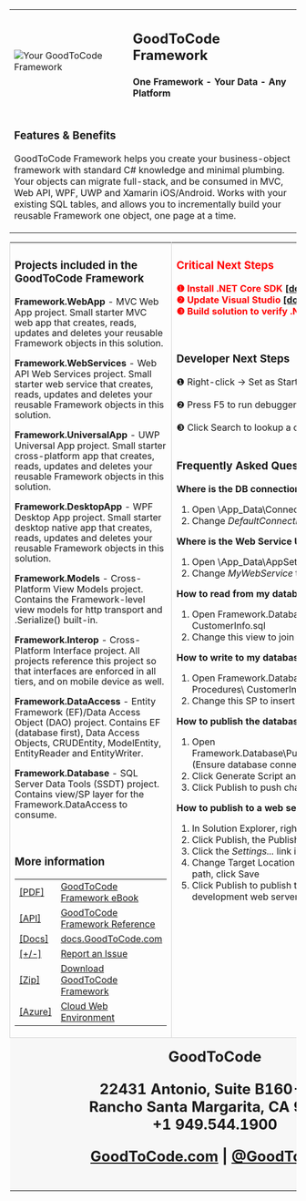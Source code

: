 ﻿<div style="margin: 0px auto; width: 100%; color: slategray;">
<table>
<tbody>
<tr>
<td>

<img alt="Your GoodToCode Framework" src="https://www.GoodToCode.com/images/welcome/GoodToCode-Logo-71x71-Transparent.png">

</td>
<td>

<h2> GoodToCode Framework </h2>

<h4>One Framework - Your Data - Any Platform</h4>

</td>
</tr>
<tr>
<td colspan="2">

### Features & Benefits

GoodToCode Framework helps you create your business-object framework with standard C# knowledge and minimal plumbing. Your objects can migrate full-stack, and be consumed in MVC, Web API, WPF, UWP and Xamarin iOS/Android. Works with your existing SQL tables, and allows you to incrementally build your reusable Framework one object, one page at a time.

</td>
</tr>
</table>
</tbody>
<table>
<tbody>
<tr>

<td style="vertical-align: top; border-left-color: rgb(213, 213, 213); border-left-width: 1px; border-left-style: solid;">

### Projects included in the GoodToCode Framework

<div>

<strong>Framework.WebApp</strong> - <span style="text-align:justify; line-height:18px">MVC Web App project. Small starter MVC web app that creates, reads, updates and deletes your reusable Framework objects in this solution. </span>

<strong>Framework.WebServices</strong> - <span style="text-align:justify; line-height:18px">Web API Web Services project. Small starter web service that creates, reads, updates and deletes your reusable Framework objects in this solution. </span>

<strong>Framework.UniversalApp</strong> - <span style="text-align:justify; line-height:18px">UWP Universal App project. Small starter cross-platform app that creates, reads, updates and deletes your reusable Framework objects in this solution. </span>

<strong>Framework.DesktopApp</strong> - <span style="text-align:justify; line-height:18px">WPF Desktop App project. Small starter desktop native app that creates, reads, updates and deletes your reusable Framework objects in this solution. </span>

<strong>Framework.Models</strong> - <span style="text-align:justify; line-height:18px">Cross-Platform View Models project. Contains the Framework-level view models for http transport and .Serialize() built-in.</span>

<strong>Framework.Interop</strong> - <span style="text-align:justify; line-height:18px">Cross-Platform Interface project. All projects reference this project so that interfaces are enforced in all tiers, and on mobile device as well.</span>

<strong>Framework.DataAccess</strong> - <span style="text-align:justify; line-height:18px">Entity Framework (EF)/Data Access Object (DAO) project. Contains EF (database first), Data Access Objects, CRUDEntity, ModelEntity, EntityReader and EntityWriter.</span>

<strong>Framework.Database</strong> - <span style="text-align:justify; line-height:18px">SQL Server Data Tools (SSDT) project. Contains view/SP layer for the Framework.DataAccess to consume.</span>

</div>
<br />

### More information

<div>
    <table>
        <tr>
            <td><a href="https://docs.GoodToCode.com/products/GoodToCode-framework/GoodToCode-framework-ebook.pdf" target="_blank">[PDF]</a></td>
            <td><a href="https://docs.GoodToCode.com/products/GoodToCode-framework/GoodToCode-framework-ebook.pdf" target="_blank">GoodToCode Framework eBook</a></td>
        </tr>
        <tr>
            <td><a href="https://docs.GoodToCode.com/reference/GoodToCode-framework" target="_blank">[API]</a></td>
            <td><a href="https://docs.GoodToCode.com/reference/GoodToCode-framework" target="_blank">GoodToCode Framework Reference</a></td>
        </tr>
        <tr>
            <td><a href="https://docs.GoodToCode.com" target="_blank">[Docs]</a></td>
            <td><a href="https://docs.GoodToCode.com" target="_blank">docs.GoodToCode.com</a></td>
        </tr>
        <tr>
            <td><a href="https://github.com/GoodToCode/Framework/issues/new" target="_blank">[+/-]</a></td>
            <td><a href="https://github.com/GoodToCode/Framework/issues/new" target="_blank">Report an Issue</a></td>
        </tr>
        <tr>
            <td><a href="https://cloud.GoodToCode.com/GoodToCode-framework" target="_blank">[Zip]</a></td>
            <td><a href="https://cloud.GoodToCode.com/GoodToCode-framework" target="_blank">Download GoodToCode Framework</a></td>
        </tr>
        <tr>
            <td><a href="https://www.microsoft.com/net/download" target="_blank">[Azure]</a></td>
            <td><a href="https://www.microsoft.com/net/download" target="_blank">Cloud Web Environment</a></td>
        </tr>
    </table>
</div>

</td>

<td style="vertical-align: top; border-left-color: rgb(213, 213, 213); border-left-width: 1px; border-left-style: solid;">

<div style="text-align: left; color: red;">

### Critical Next Steps

<strong>❶ Install .NET Core SDK <a href="https://www.microsoft.com/net/download">[download]</a></strong>
<br />
<strong>❷ Update Visual Studio <a href="https://docs.microsoft.com/en-us/visualstudio/install/update-visual-studio?view=vs-2017">[download]</a></strong>
<br />
<strong>❸ Build solution to verify .NET Core</strong>

</div>

<div>

<br />

### Developer Next Steps

<div>❶ Right-click -> Set as Startup Project</div>
<br />
<div>❷ Press F5 to run debugger</div>
<br />
<div>❸ Click Search to lookup a customer</div>

</div>

<br />

### Frequently Asked Questions

**Where is the DB connection string?**

1.  Open \App_Data\ConnectionStrings.json
2.  Change _DefaultConnection_ to match your DB

**Where is the Web Service Url?**

1.  Open \App_Data\AppSettings.json
2.  Change _MyWebService_ to match your Url

**How to read from my database?**

1.  Open Framework.Database\ CustomerCode\ Views\ CustomerInfo.sql
2.  Change this view to join to your "Person" table

**How to write to my database?**

1.  Open Framework.Database\ CustomerCode\ Stored Procedures\ CustomerInsert.sql
2.  Change this SP to insert to your "Person" table

**How to publish the database?**

1.  Open Framework.Database\Publish\PublishToDev.publish.xml (Ensure database connection is correct)
2.  Click Generate Script and review
3.  Click Publish to push changes to SQL

**How to publish to a web server?**

1.  In Solution Explorer, right-click Framework.WebApp
2.  Click Publish, the Publish window will display
3.  Click the _Settings..._ link in the Publish window
4.  Change Target Location to the dev web site folder path, click Save
5.  Click Publish to publish the project to your development web server

</td>

</tr>

<tr>

<td style="border-top-color: rgb(213, 213, 213); border-top-width: 1px; border-top-style: solid; background-color: rgb(247, 247, 247);" colspan="2">

<div style="padding: 15px 40px 15px 15px; text-align: center; vertical-align: top;">

<div style="text-align:center;font-size: 1.6em; font-weight: bold;">
<strong>GoodToCode</strong>

22431 Antonio, Suite B160-843
<br />
Rancho Santa Margarita, CA 92688
<br />
+1 949.544.1900
<br />

[GoodToCode.com](http://www.GoodToCode.com) | [@GoodToCode](http://www.twitter.com/GoodToCode)


</div>
</div>

</td>

</tr>

</tbody>

</table>

</div>
